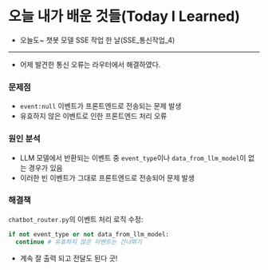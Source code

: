 # 오늘 내가 배운 것들(Today I Learned)

- 오늘도~ 챗봇 모델 SSE 작업 한 날(SSE_통신작업_4)

---

- 어제 발견한 통신 오류는 라우터에서 해결하였다.

### 문제점

- `event:null` 이벤트가 프론트엔드로 전송되는 문제 발생
- 유효하지 않은 이벤트로 인한 프론트엔드 처리 오류

### 원인 분석

- LLM 모델에서 반환되는 이벤트 중 `event_type`이나 `data_from_llm_model`이 없는 경우가 있음
- 이러한 빈 이벤트가 그대로 프론트엔드로 전송되어 문제 발생

### 해결책

`chatbot_router.py`의 이벤트 처리 로직 수정:

```python
if not event_type or not data_from_llm_model:
  continue # 유효하지 않은 이벤트는 건너뛰기
```

- 계속 잘 출력 되고 전달도 된다 굿!
